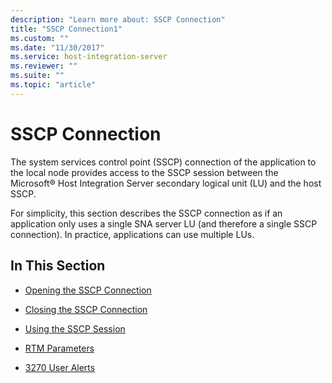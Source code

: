 ```yaml
---
description: "Learn more about: SSCP Connection"
title: "SSCP Connection1"
ms.custom: ""
ms.date: "11/30/2017"
ms.service: host-integration-server
ms.reviewer: ""
ms.suite: ""
ms.topic: "article"
---
```

# SSCP Connection
The system services control point (SSCP) connection of the application to the local node provides access to the SSCP session between the Microsoft® Host Integration Server secondary logical unit (LU) and the host SSCP.  
  
 For simplicity, this section describes the SSCP connection as if an application only uses a single SNA server LU (and therefore a single SSCP connection). In practice, applications can use multiple LUs.  
  
## In This Section  
  
-   [Opening the SSCP Connection](../core/opening-the-sscp-connection1.md)  
  
-   [Closing the SSCP Connection](../core/closing-the-sscp-connection2.md)  
  
-   [Using the SSCP Session](../core/sscp-session2.md)  
  
-   [RTM Parameters](../core/rtm-parameters]2.md)  
  
-   [3270 User Alerts](../core/3270-user-alerts2.md)
